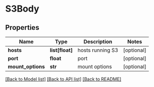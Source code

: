 # S3Body

## Properties
Name | Type | Description | Notes
------------ | ------------- | ------------- | -------------
**hosts** | **list[float]** | hosts running S3 | [optional] 
**port** | **float** | port | [optional] 
**mount_options** | **str** | mount options | [optional] 

[[Back to Model list]](../README.md#documentation-for-models) [[Back to API list]](../README.md#documentation-for-api-endpoints) [[Back to README]](../README.md)

